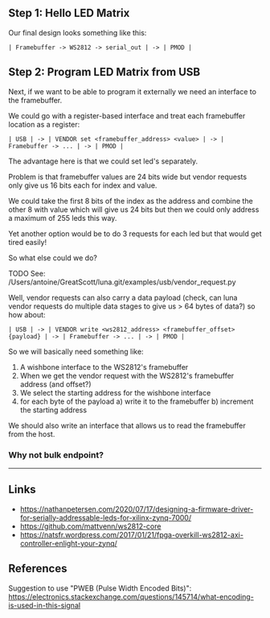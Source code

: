 ## Step 1: Hello LED Matrix

Our final design looks something like this:

    | Framebuffer -> WS2812 -> serial_out | -> | PMOD |



## Step 2: Program LED Matrix from USB

Next, if we want to be able to program it externally we need an interface to the framebuffer.

We could go with a register-based interface and treat each framebuffer location as a register:

    | USB | -> | VENDOR set <framebuffer_address> <value> | -> | Framebuffer -> ... | -> | PMOD |

The advantage here is that we could set led's separately.

Problem is that framebuffer values are 24 bits wide but vendor requests only give us 16 bits each for index and value.

We could take the first 8 bits of the index as the address and combine the other 8 with value which will give us 24 bits but then we could only address a maximum of 255 leds this way.

Yet another option would be to do 3 requests for each led but that would get tired easily!

So what else could we do?

TODO See: /Users/antoine/GreatScott/luna.git/examples/usb/vendor_request.py

Well, vendor requests can also carry a data payload (check, can luna vendor requests do multiple data stages to give us > 64 bytes of data?) so how about:

    | USB | -> | VENDOR write <ws2812_address> <framebuffer_offset> {payload} | -> | Framebuffer -> ... | -> | PMOD |

So we will basically need something like:

1. A wishbone interface to the WS2812's framebuffer
2. When we get the vendor request with the WS2812's framebuffer address (and offset?)
3. We select the starting address for the wishbone interface
3. for each byte of the payload
  a) write it to the framebuffer
  b) increment the starting address

We should also write an interface that allows us to read the framebuffer from the host.

### Why not bulk endpoint?





-------------------------------------------------------------------------------

## Links

* https://nathanpetersen.com/2020/07/17/designing-a-firmware-driver-for-serially-addressable-leds-for-xilinx-zynq-7000/
* https://github.com/mattvenn/ws2812-core
* https://natsfr.wordpress.com/2017/01/21/fpga-overkill-ws2812-axi-controller-enlight-your-zynq/


## References

Suggestion to use "PWEB (Pulse Width Encoded Bits)": https://electronics.stackexchange.com/questions/145714/what-encoding-is-used-in-this-signal
